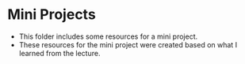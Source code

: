 # Mini Projects

- This folder includes some resources for a mini project.
- These resources for the mini project were created based on what I learned from the lecture.